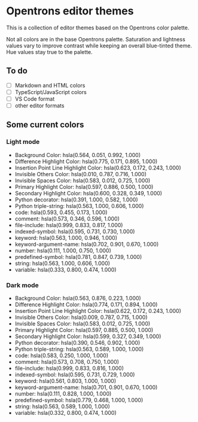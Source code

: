 # Opentrons editor themes

This is a collection of editor themes based on the Opentrons color palette.

Not all colors are in the base Opentrons palette. Saturation and lightness values vary to improve contrast while keeping an overall blue-tinted theme. Hue values stay true to the palette.

## To do

- [ ] Markdown and HTML colors
- [ ] TypeScript/JavaScript colors
- [ ] VS Code format
- [ ] other editor formats

## Some current colors

### Light mode

- Background Color: hsla(0.564, 0.051, 0.992, 1.000)
- Difference Highlight Color: hsla(0.775, 0.171, 0.895, 1.000)
- Insertion Point Line Highlight Color: hsla(0.623, 0.172, 0.243, 1.000)
- Invisible Others Color: hsla(0.010, 0.787, 0.716, 1.000)
- Invisible Spaces Color: hsla(0.583, 0.012, 0.725, 1.000)
- Primary Highlight Color: hsla(0.597, 0.886, 0.500, 1.000)
- Secondary Highlight Color: hsla(0.600, 0.328, 0.349, 1.000)
- Python decorator: hsla(0.391, 1.000, 0.582, 1.000)
- Python triple-string: hsla(0.563, 1.000, 0.606, 1.000)
- code: hsla(0.593, 0.455, 0.173, 1.000)
- comment: hsla(0.573, 0.346, 0.596, 1.000)
- file-include: hsla(0.999, 0.833, 0.817, 1.000)
- indexed-symbol: hsla(0.595, 0.731, 0.730, 1.000)
- keyword: hsla(0.563, 1.000, 0.946, 1.000)
- keyword-argument-name: hsla(0.702, 0.901, 0.670, 1.000)
- number: hsla(0.111, 1.000, 0.750, 1.000)
- predefined-symbol: hsla(0.781, 0.847, 0.739, 1.000)
- string: hsla(0.563, 1.000, 0.606, 1.000)
- variable: hsla(0.333, 0.800, 0.474, 1.000)

### Dark mode

- Background Color: hsla(0.563, 0.876, 0.223, 1.000)
- Difference Highlight Color: hsla(0.774, 0.171, 0.894, 1.000)
- Insertion Point Line Highlight Color: hsla(0.622, 0.172, 0.243, 1.000)
- Invisible Others Color: hsla(0.009, 0.787, 0.715, 1.000)
- Invisible Spaces Color: hsla(0.583, 0.012, 0.725, 1.000)
- Primary Highlight Color: hsla(0.597, 0.885, 0.500, 1.000)
- Secondary Highlight Color: hsla(0.599, 0.327, 0.349, 1.000)
- Python decorator: hsla(0.390, 0.546, 0.902, 1.000)
- Python triple-string: hsla(0.563, 0.589, 1.000, 1.000)
- code: hsla(0.583, 0.250, 1.000, 1.000)
- comment: hsla(0.573, 0.708, 0.750, 1.000)
- file-include: hsla(0.999, 0.833, 0.816, 1.000)
- indexed-symbol: hsla(0.595, 0.731, 0.729, 1.000)
- keyword: hsla(0.561, 0.803, 1.000, 1.000)
- keyword-argument-name: hsla(0.701, 0.901, 0.670, 1.000)
- number: hsla(0.111, 0.828, 1.000, 1.000)
- predefined-symbol: hsla(0.779, 0.468, 1.000, 1.000)
- string: hsla(0.563, 0.589, 1.000, 1.000)
- variable: hsla(0.332, 0.800, 0.474, 1.000)
